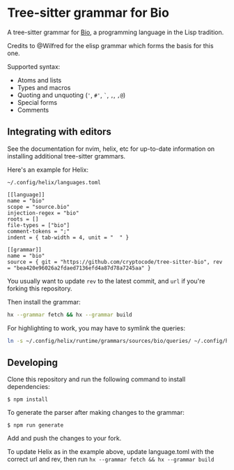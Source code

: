 # Tree-sitter grammar for Bio

A tree-sitter grammar for [Bio](https://github.com/cryptocode/bio), a programming language in the Lisp tradition.

Credits to @Wilfred for the elisp grammar which forms the basis for this one.

Supported syntax:

* Atoms and lists
* Types and macros
* Quoting and unquoting (`'`, `#'`, `` ` ``, `,`, `,@`)
* Special forms
* Comments

## Integrating with editors

See the documentation for nvim, helix, etc for up-to-date information on installing additional tree-sitter grammars.

Here's an example for Helix:

`~/.config/helix/languages.toml`

```
[[language]]
name = "bio"
scope = "source.bio"
injection-regex = "bio"
roots = []
file-types = ["bio"]
comment-tokens = ";"
indent = { tab-width = 4, unit = "  " }

[[grammar]]
name = "bio"
source = { git = "https://github.com/cryptocode/tree-sitter-bio", rev = "bea420e96026a2fdaed7136efd4a87d78a7245aa" }
```

You usually want to update `rev` to the latest commit, and `url` if you're forking this repository.

Then install the grammar:

```bash
hx --grammar fetch && hx --grammar build
```

For highlighting to work, you may have to symlink the queries:

```bash
ln -s ~/.config/helix/runtime/grammars/sources/bio/queries/ ~/.config/helix/runtime/queries/bio
```

## Developing

Clone this repository and run the following command to install dependencies:

```
$ npm install
```

To generate the parser after making changes to the grammar:

```
$ npm run generate
```

Add and push the changes to your fork.

To update Helix as in the example above, update language.toml with the correct url and rev, then run `hx --grammar fetch && hx --grammar build`
